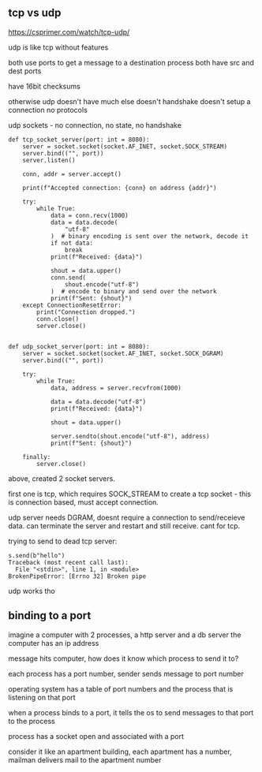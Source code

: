 ## tcp vs udp

https://csprimer.com/watch/tcp-udp/

udp is like tcp without features

both use ports to get a message to a destination process
both have src and dest ports

have 16bit checksums

otherwise udp doesn't have much else
doesn't handshake
doesn't setup a connection
no protocols

udp sockets - no connection, no state, no handshake

```
def tcp_socket_server(port: int = 8080):
    server = socket.socket(socket.AF_INET, socket.SOCK_STREAM)
    server.bind(("", port))
    server.listen()

    conn, addr = server.accept()

    print(f"Accepted connection: {conn} on address {addr}")

    try:
        while True:
            data = conn.recv(1000)
            data = data.decode(
                "utf-8"
            )  # binary encoding is sent over the network, decode it
            if not data:
                break
            print(f"Received: {data}")

            shout = data.upper()
            conn.send(
                shout.encode("utf-8")
            )  # encode to binary and send over the network
            print(f"Sent: {shout}")
    except ConnectionResetError:
        print("Connection dropped.")
        conn.close()
        server.close()


def udp_socket_server(port: int = 8080):
    server = socket.socket(socket.AF_INET, socket.SOCK_DGRAM)
    server.bind(("", port))

    try:
        while True:
            data, address = server.recvfrom(1000)

            data = data.decode("utf-8")
            print(f"Received: {data}")

            shout = data.upper()

            server.sendto(shout.encode("utf-8"), address)
            print(f"Sent: {shout}")

    finally:
        server.close()
```

above, created 2 socket servers.

first one is tcp, which requires SOCK_STREAM to create a tcp socket - this is connection based, must accept connection.

udp server needs DGRAM, doesnt require a connection to send/receieve data. can terminate the server and restart and still receive. cant for tcp.

trying to send to dead tcp server:

```
s.send(b"hello")
Traceback (most recent call last):
  File "<stdin>", line 1, in <module>
BrokenPipeError: [Errno 32] Broken pipe
```

udp works tho

## binding to a port

imagine a computer with 2 processes, a http server and a db server
the computer has an ip address

message hits computer, how does it know which process to send it to?

each process has a port number, sender sends message to port number

operating system has a table of port numbers and the process that is listening on that port

when a process binds to a port, it tells the os to send messages to that port to the process

process has a socket open and associated with a port

consider it like an apartment building, each apartment has a number, mailman delivers mail to the apartment number
